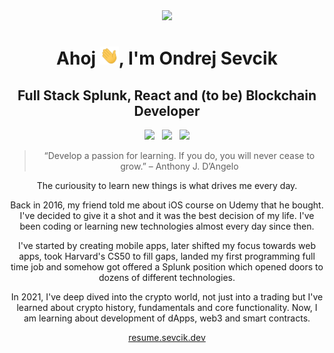 <div align="center">
  <img src="https://resume.sevcik.dev/_next/image?url=%2Flogo.svg&w=640&q=75" width="250px" >
  <h1>Ahoj <img src="https://raw.githubusercontent.com/ABSphreak/ABSphreak/master/gifs/Hi.gif" width="30px">, I'm Ondrej Sevcik</h1>
  <h2>Full Stack Splunk, React and (to be) Blockchain Developer</h2>
  <div>
    <a href=""><img src="https://resume.sevcik.dev/_next/image?url=%2Ficons%2Flinkedin.svg&w=3840&q=75" width="35px"></a>
    <span>&nbsp</span>
    <a href=""><img src="<img src="https://img.icons8.com/ios/35/FFFFFF/domain.png"width="35px"></a>
    <span>&nbsp</span>
    <a href=""><img src="https://resume.sevcik.dev/_next/image?url=%2Ficons%2Fstackoverflow.svg&w=3840&q=75"width="35px"></a>
  </div>

  > “Develop a passion for learning. If you do, you will never cease to grow.” – Anthony J. D’Angelo

The curiousity to learn new things is what drives me every day.

Back in 2016, my friend told me about iOS course on Udemy that he bought. I've decided to give it a shot and it was the best decision of my life. I've been coding or learning new technologies almost every day since then.

I've started by creating mobile apps, later shifted my focus towards web apps, took Harvard's CS50 to fill gaps, landed my first programming full time job and somehow got offered a Splunk position which opened doors to dozens of different technologies.

In 2021, I've deep dived into the crypto world, not just into a trading but I've learned about crypto history, fundamentals and core functionality. Now, I am learning about development of dApps, web3 and smart contracts.

  <a href="https://resume.sevcik.dev" style="padding: '10px 20px'; background-color: 'blue';">resume.sevcik.dev</a>
  

</div>
